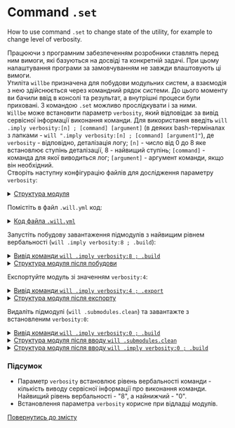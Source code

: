 # Command <code>.set</code>

How to use command <code>.set</code> to change state of the utility, for example to change level of verbosity.

Працюючи з програмним забезпеченням розробники ставлять перед ним вимоги, які базуються на досвіді та конкретній задачі. При цьому налаштування програми за замовчуванням не завжди влаштовують ці вимоги.  
Утиліта `willbe` призначена для побудови модульних систем, а взаємодія з нею здійснюється через командний рядок системи. До цього моменту ви бачили ввід в консолі та результат, а внутрішні процеси були приховані. З командою `.set` можливо прослідкувати і за ними.  
`Willbe` може встановити параметр `verbosity`, який відповідає за вивід сервісної інформації виконання команди. Для використання введіть `will .imply verbosity:[n] ; [command] [argument]` (в деяких bash-терміналах з лапками - `will ".imply verbosity:[n] ; [command] [argument]"`), де `verbosity` - відповідно, деталізація логу; `[n]` - число від 0 до 8 яке встановлює ступінь деталізації, 8 - найвищий ступінь; `[command]` - команда для якої виводиться лог; `[argument]` - аргумент команди, якщо він необхідний.  
Створіть наступну конфігурацію файлів для дослідження параметру `verbosity`:  

<details>
  <summary><u>Структура модуля</u></summary>

```
setCommand
     └── .will.yml

```

</details>

Помістіть в файл `.will.yml` код:  

<details>
    <summary><u>Код файла <code>.will.yml</code></u></summary>

```yaml
about :

  name : setVerbosity
  description : "To use .imply command"
  version : 0.0.1

submodule :
  PathBasic : git+https:///github.com/Wandalen/wPathBasic.git/out/wPathBasic#master

path :

  out : 'out'
  submodule.pathfundamental :
    criterion :
      debug : 1
    path : '.module/PathBasic'

step  :

  export.submodule :
    criterion :
      debug : 1
    export : path::submodule.*

build :

  submodules.download :
    criterion :
      default : 1
    steps :
      - submodules.download

  submodules.export :
    criterion :
      export : 1
      default : 1
    steps :
      - export.*

```

</details>

Запустіть побудову завантаження підмодулів з найвищим рівнем вербальності (`will .imply verbosity:8 ; .build`):

<details>
    <summary><u>Вивід команди <code>will .imply verbosity:8 ; .build</code></u></summary>

```
[user@user ~]$ will ".imply verbosity:8 ; .build"
Command ".imply ; .build"
 s module::/path_to_module/UsingSetCommand preformed 1
 s module::/path_to_module/UsingSetCommand preformed 2
 s module::/path_to_module/UsingSetCommand preformed 3
 s module::/path_to_module/UsingSetCommand willFilesFound 1
 s module::/path_to_module/UsingSetCommand willFilesFound 2
Trying to open /path_to_module/UsingSetCommand.will
Trying to open /path_to_module/UsingSetCommand.im.will
Trying to open /path_to_module/UsingSetCommand.ex.will
Trying to open /path_to_module/UsingSetCommand/.will
Trying to open /path_to_module/UsingSetCommand/.im.will
Trying to open /path_to_module/UsingSetCommand/.ex.will
 s module::/path_to_module/UsingSetCommand willFilesFound 3
 s module::/path_to_module/UsingSetCommand willFilesOpened 1
 s module::/path_to_module/UsingSetCommand willFilesOpened 2
   . Read : /path_to_module/UsingSetCommand/.will.yml
 . Read 1 willfiles in 0.081s
 s module::setVerbosity willFilesOpened 3
 s module::setVerbosity submodulesFormed 1
 s module::setVerbosity submodulesFormed 2
 s module::PathBasic preformed 1
 s module::PathBasic preformed 2
 s module::PathBasic preformed 3
 s module::PathBasic willFilesFound 1
 s module::PathBasic willFilesFound 2
Trying to open /path_to_module/UsingSetCommand/.module/PathBasic/out/wPathBasic.out.will
Trying to open /path_to_module/UsingSetCommand/.module/PathBasic/out/wPathBasic.out.im.will
Trying to open /path_to_module/UsingSetCommand/.module/PathBasic/out/wPathBasic.out.ex.will
Trying to open /path_to_module/UsingSetCommand/.module/PathBasic/out/wPathBasic/.out.will
Trying to open /path_to_module/UsingSetCommand/.module/PathBasic/out/wPathBasic/.out.im.will
Trying to open /path_to_module/UsingSetCommand/.module/PathBasic/out/wPathBasic/.out.ex.will
Trying to open /path_to_module/UsingSetCommand/.module/PathBasic/out/wPathBasic.will
Trying to open /path_to_module/UsingSetCommand/.module/PathBasic/out/wPathBasic.im.will
Trying to open /path_to_module/UsingSetCommand/.module/PathBasic/out/wPathBasic.ex.will
Trying to open /path_to_module/UsingSetCommand/.module/PathBasic/out/wPathBasic/.will
Trying to open /path_to_module/UsingSetCommand/.module/PathBasic/out/wPathBasic/.im.will
Trying to open /path_to_module/UsingSetCommand/.module/PathBasic/out/wPathBasic/.ex.will
 !s module::PathBasic willFilesFound failed
 s module::PathBasic willFilesOpened 1
 !s module::PathBasic willFilesOpened failed
 s module::PathBasic submodulesFormed 1
 !s module::PathBasic 3 failed
 s module::PathBasic resourcesFormed 1
 !s module::PathBasic resourcesFormed failed
 s module::setVerbosity resourcesFormed 1
 ! Failed to read submodule::PathBasic, try to download it with .submodules.download or even clean it before downloading
Failed to open submodule::PathBasic at "/path_to_module/UsingSetCommand/.module/PathBasic/out/wPathBasic"
Found no .out.will file for module::setVerbosity at "/path_to_module/UsingSetCommand/.module/PathBasic/out/wPathBasic"             
 s module::setVerbosity submodulesFormed 3
 s module::setVerbosity resourcesFormed 2
 s module::setVerbosity resourcesFormed 3

  Building submodules.download
     - filesDelete 1 files at /path_to_module/UsingSetCommand/.module/PathBasic in 0.017s
 > git clone https://github.com/Wandalen/wPathBasic.git/ .
Клонирование в «.»…
 > git checkout master
Уже на «master»
Ваша ветка обновлена в соответствии с «origin/master».
 > git merge
Уже обновлено.
     + Reflect 92 files /path_to_module/UsingSetCommand/.module/PathBasic <- git+https:///github.com/Wandalen/wPathBasic.git/out/wPathBasic#master in 3.612s
 s module::PathBasic willFilesFound 1
 s module::PathBasic willFilesFound 2
    Trying to open /path_to_module/UsingSetCommand/.module/PathBasic/out/wPathBasic.out.will
    Trying to open /path_to_module/UsingSetCommand/.module/PathBasic/out/wPathBasic.out.im.will
    Trying to open /path_to_module/UsingSetCommand/.module/PathBasic/out/wPathBasic.out.ex.will
 s module::PathBasic willFilesFound 3
 s module::PathBasic willFilesOpened 1
 s module::PathBasic willFilesOpened 2
     . Read : /path_to_module/UsingSetCommand/.module/PathBasic/out/wPathBasic.out.will.yml
 s module::PathBasic willFilesOpened 3
 s module::PathBasic submodulesFormed 1
 s module::PathBasic submodulesFormed 2
 s module::PathBasic submodulesFormed 3
 s module::PathBasic resourcesFormed 1
 s module::PathBasic resourcesFormed 2
 s module::PathBasic resourcesFormed 3
     + module::PathBasic was downloaded in 4.276s
   + 1/1 submodule(s) of module::setVerbosity were downloaded in 4.282s
  Built submodules.download in 4.326s

```

</details>
<details>
  <summary><u>Структура модуля після побудови</u></summary>

```
setCommand
     ├── .module
     └── .will.yml

```

</details>

Експортуйте модуль зі значенням `verbosity:4`:

<details>
    <summary><u>Вивід команди <code>will .imply verbosity:4 ; .export</code></u></summary>

```
[user@user ~]$ will .imply verbosity:4 ; .export
Command ".imply ; .export"
Trying to open /path_to_module/UsingSetCommand.will
Trying to open /path_to_module/UsingSetCommand.im.will
Trying to open /path_to_module/UsingSetCommand.ex.will
Trying to open /path_to_module/UsingSetCommand/.will
Trying to open /path_to_module/UsingSetCommand/.im.will
Trying to open /path_to_module/UsingSetCommand/.ex.will
   . Read : /path_to_module/UsingSetCommand/.will.yml
 . Read 1 willfiles in 0.104s
Trying to open /path_to_module/UsingSetCommand/.module/PathBasic/out/wPathBasic.out.will
Trying to open /path_to_module/UsingSetCommand/.module/PathBasic/out/wPathBasic.out.im.will
Trying to open /path_to_module/UsingSetCommand/.module/PathBasic/out/wPathBasic.out.ex.will
 . Read : /path_to_module/UsingSetCommand/.module/PathBasic/out/wPathBasic.out.will.yml

  Exporting submodules.export
     . Read : /path_to_module/UsingSetCommand/out/setVerbosity.out.will.yml
   . Read 1 willfiles in 0.195s
   + Write out archive /path_to_module/UsingSetCommand/ : out/setVerbosity.out.tgs <- .module/PathBasic
   + Write out willfile /path_to_module/UsingSetCommand/out/setVerbosity.out.will.yml
   + Exported submodules.export with 46 files in 2.423s
  Exported submodules.export in 2.467s

```

</details>
<details>
  <summary><u>Структура модуля після експорту</u></summary>

```
setCommand
     ├── out
     ├── .module
     └── .will.yml

```

</details>

Видаліть підмодулі (`will .submodules.clean`) та завантажте з встановленим `verbosity:0`:

<details>
    <summary><u>Вивід команди <code>will .imply verbosity:0 ; .build</code></u></summary>

```
[user@user ~]$ will .imply verbosity:0 ; .build
Command ".imply ; .build"
 . Read 1 willfiles in 0.082s

```

</details>
<details>
  <summary><u>Структура модуля після вводу <code>will .submodules.clean</code></u></summary>

```
setCommand
     ├── out
     └── .will.yml

```

</details>
<details>
  <summary><u>Структура модуля після вводу <code>will .imply verbosity:0 ; .build</code></u></summary>

```
setCommand
     ├── out
     ├── .module
     └── .will.yml

```

</details>

### Підсумок
- Параметр `verbosity` встановлює рівень вербальності команди - кількість виводу сервісної інформації про виконання команди. Найвищий рівень вербальності - "8", а найнижчий - "0".
- Встановлення параметра `verbosity` корисне при відладці модулів.
  
[Повернутись до змісту](../README.md#tutorials)
